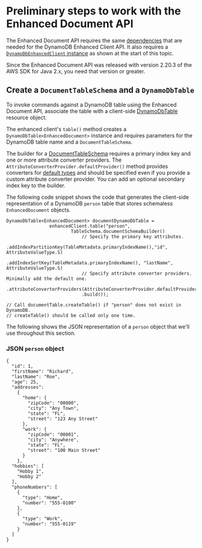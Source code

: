 # Preliminary steps to work with the Enhanced Document API<a name="ddb-en-client-doc-api-steps"></a>

The Enhanced Document API requires the same [dependencies](ddb-en-client-getting-started.md#ddb-en-client-gs-dep) that are needed for the DynamoDB Enhanced Client API\. It also requires a [`DynamoDbEnhancedClient` instance](ddb-en-client-getting-started-dynamodbTable.md#ddb-en-client-getting-started-dynamodbTable-eclient) as shown at the start of this topic\.

Since the Enhanced Document API was released with version 2\.20\.3 of the AWS SDK for Java 2\.x, you need that version or greater\.

## Create a `DocumentTableSchema` and a `DynamoDbTable`<a name="ddb-en-client-doc-api-steps-createschema"></a>

To invoke commands against a DynamoDB table using the Enhanced Document API, associate the table with a client\-side [DynamoDbTable<EnhancedDocument>](https://sdk.amazonaws.com/java/api/latest/software/amazon/awssdk/enhanced/dynamodb/DynamoDbTable.html) resource object\. 

The enhanced client's `table()` method creates a `DynamoDbTable<EnhancedDocument>` instance and requires parameters for the DynamoDB table name and a `DocumentTableSchema`\. 

The builder for a [DocumentTableSchema](https://sdk.amazonaws.com/java/api/latest/software/amazon/awssdk/enhanced/dynamodb/document/DocumentTableSchema.html) requires a primary index key and one or more attribute converter providers\. The `AttributeConverterProvider.defaultProvider()` method provides converters for [default types](https://sdk.amazonaws.com/java/api/latest/software/amazon/awssdk/enhanced/dynamodb/internal/converter/attribute/package-summary.html) and should be specified even if you provide a custom attribute converter provider\. You can add an optional secondary index key to the builder\.

The following code snippet shows the code that generates the client\-side representation of a DynamoDB `person` table that stores schemaless `EnhancedDocument` objects\.

```
DynamoDbTable<EnhancedDocument> documentDynamoDbTable = 
                enhancedClient.table("person",
                        TableSchema.documentSchemaBuilder()
                            // Specify the primary key attributes.
                            .addIndexPartitionKey(TableMetadata.primaryIndexName(),"id", AttributeValueType.S)
                            .addIndexSortKey(TableMetadata.primaryIndexName(), "lastName", AttributeValueType.S)
                            // Specify attribute converter providers. Minimally add the default one.
                            .attributeConverterProviders(AttributeConverterProvider.defaultProvider())
                            .build());
                                                         
// Call documentTable.createTable() if "person" does not exist in DynamoDB.
// createTable() should be called only one time.
```

The following shows the JSON representation of a `person` object that we'll use throughout this section\.

### JSON `person` object<a name="ddb-en-client-doc-api-steps-createschema-obj"></a>

```
{
  "id": 1,
  "firstName": "Richard",
  "lastName": "Roe",
  "age": 25,
  "addresses":
    {
      "home": {
        "zipCode": "00000",
        "city": "Any Town",
        "state": "FL",
        "street": "123 Any Street"
      },
      "work": {
        "zipCode": "00001",
        "city": "Anywhere",
        "state": "FL",
        "street": "100 Main Street"
      }
    },
  "hobbies": [
    "Hobby 1",
    "Hobby 2"
  ],
  "phoneNumbers": [
    {
      "type": "Home",
      "number": "555-0100"
    },
    {
      "type": "Work",
      "number": "555-0119"
    }
  ]
}
```